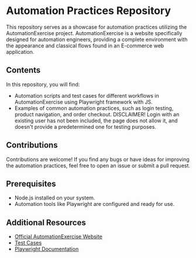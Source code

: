 # Automation Practices Repository

This repository serves as a showcase for automation practices utilizing the AutomationExercise project. AutomationExercise is a website specifically designed for automation engineers, providing a complete environment with the appearance and classical flows found in an E-commerce web application.

## Contents

In this repository, you will find:

- Automation scripts and test cases for different workflows in AutomationExercise using Playwright framework with JS.
- Examples of common automation practices, such as login testing, product navigation, and order checkout. DISCLAIMER! Login with an existing user has not been included, the page does not allow it, and doesn't provide a predetermined one for testing purposes.

## Contributions

Contributions are welcome! If you find any bugs or have ideas for improving the automation practices, feel free to open an issue or submit a pull request.

## Prerequisites

- Node.js installed on your system.
- Automation tools like Playwright are configured and ready for use.

## Additional Resources

- [Official AutomationExercise Website](https://www.automationexercise.com)
- [Test Cases](https://www.automationexercise.com/test_cases)
- [Playwright Documentation](https://playwright.dev/)


